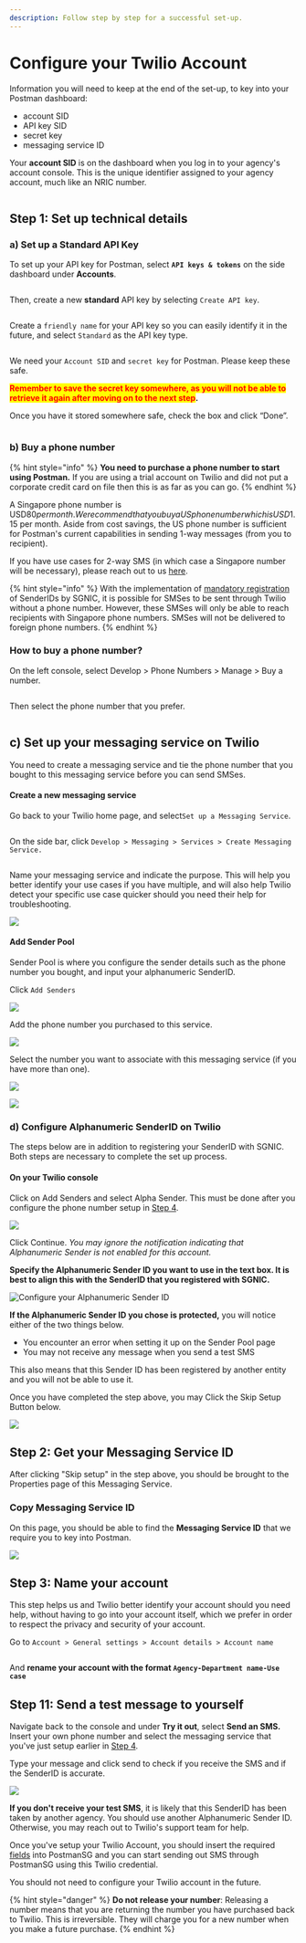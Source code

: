 ```yaml
---
description: Follow step by step for a successful set-up.
---
```


# Configure your Twilio Account

Information you will need to keep at the end of the set-up, to key into your Postman dashboard:

* account SID
* API key SID
* secret key
* messaging service ID

Your **account SID** is on the dashboard when you log in to your agency's account console. This is the unique identifier assigned to your agency account, much like an NRIC number.

<figure><img src="../../../.gitbook/assets/Screenshot 2023-01-27 at 11.24.55 PM.png" alt=""><figcaption></figcaption></figure>

## Step 1: Set up technical details

### a) Set up a Standard API Key

To set up your API key for Postman, select **`API keys & tokens`** on the side dashboard under **Accounts**.

<figure><img src="../../../.gitbook/assets/Screenshot 2022-11-02 at 4.03.20 PM.png" alt=""><figcaption></figcaption></figure>

Then, create a new **standard** API key by selecting `Create API key`.&#x20;

<figure><img src="../../../.gitbook/assets/Screenshot 2022-10-31 at 5.18.22 PM.png" alt=""><figcaption></figcaption></figure>

Create a `friendly name` for your API key so you can easily identify it in the future, and select `Standard` as the API key type.

<figure><img src="../../../.gitbook/assets/Screenshot 2022-10-31 at 5.20.52 PM.png" alt=""><figcaption></figcaption></figure>

We need your `Account SID` and `secret key` for Postman. Please keep these safe.&#x20;

<mark style="color:red;">**Remember to save the secret key somewhere, as you will not be able to retrieve it again after moving on to the next step**</mark>**.**&#x20;

Once you have it stored somewhere safe, check the box and click “Done”.

<figure><img src="../../../.gitbook/assets/Screenshot 2022-10-31 at 5.21.51 PM.png" alt=""><figcaption></figcaption></figure>

### b) Buy a phone number

{% hint style="info" %}
**You need to purchase a phone number to start using Postman.** If you are using a trial account on Twilio and did not put a corporate credit card on file then this is as far as you can go.
{% endhint %}

A Singapore phone number is USD$80 per month. We recommend that you buy a US phone number which is USD$1.15 per month. Aside from cost savings, the US phone number is sufficient for Postman's current capabilities in sending 1-way messages (from you to recipient).&#x20;

If you have use cases for 2-way SMS (in which case a Singapore number will be necessary), please reach out to us [here](http://localhost:5000/s/-MAQH3DF49Lq0AJudrbF/).&#x20;

{% hint style="info" %}
With the implementation of [mandatory registration](https://sgnic.sg/smsregistry/overview) of SenderIDs by SGNIC, it is possible for SMSes to be sent through Twilio without a phone number. However, these SMSes will only be able to reach recipients with Singapore phone numbers. SMSes will not be delivered to foreign phone numbers.&#x20;
{% endhint %}

### How to buy a phone number?

On the left console, select Develop > Phone Numbers > Manage > Buy a number.

<figure><img src="../../../.gitbook/assets/Screenshot 2022-10-31 at 5.33.00 PM.png" alt=""><figcaption></figcaption></figure>

Then select the phone number that you prefer.

<figure><img src="../../../.gitbook/assets/Screenshot 2022-10-31 at 5.34.33 PM.png" alt=""><figcaption></figcaption></figure>

## c) Set up your messaging service on Twilio

You need to create a messaging service and tie the phone number that you bought to this messaging service before you can send SMSes.

#### Create a new messaging service

Go back to your Twilio home page, and select`Set up a Messaging Service`.

<figure><img src="../../../.gitbook/assets/Screenshot 2022-11-02 at 3.41.46 PM.png" alt=""><figcaption></figcaption></figure>

On the side bar, click `Develop > Messaging > Services > Create Messaging Service.`

<figure><img src="../../../.gitbook/assets/Screenshot 2022-11-02 at 3.46.58 PM.png" alt=""><figcaption></figcaption></figure>

Name your messaging service and indicate the purpose. This will help you better identify your use cases if you have multiple, and will also help Twilio detect your specific use case quicker should you need their help for troubleshooting.

![](<../../../.gitbook/assets/Screenshot 2022-06-07 at 10.03.37 PM.png>)

#### Add Sender Pool

Sender Pool is where you configure the sender details such as the phone number you bought, and input your alphanumeric SenderID.

Click `Add Senders`

![](<../../../.gitbook/assets/Screenshot 2022-06-07 at 10.03.51 PM.png>)

Add the phone number you purchased to this service.&#x20;

![](<../../../.gitbook/assets/Screenshot 2022-06-07 at 10.04.02 PM.png>)

Select the number you want to associate with this messaging service (if you have more than one).

![](<../../../.gitbook/assets/Screenshot 2022-06-07 at 10.05.52 PM.png>)

![](<../../../.gitbook/assets/Screenshot 2022-06-07 at 10.06.05 PM.png>)

### d) Configure Alphanumeric SenderID on Twilio

The steps below are in addition to registering your SenderID with SGNIC. Both steps are necessary to complete the set up process.

#### On your Twilio console

Click on Add Senders and select Alpha Sender. This must be done after you configure the phone number setup in [Step 4](configure-your-twilio-account.md#step-4.-set-up-your-messaging-service).&#x20;

![](<../../../.gitbook/assets/Screenshot 2022-06-07 at 10.06.21 PM.png>)

Click Continue. _You may ignore the notification indicating that Alphanumeric Sender is not enabled for this account._

**Specify the Alphanumeric Sender ID you want to use in the text box. It is best to align this with the SenderID that you registered with SGNIC.**

![Configure your Alphanumeric Sender ID ](<../../../.gitbook/assets/Screenshot 2022-06-07 at 10.07.11 PM.png>)

**If the Alphanumeric Sender ID you chose is protected,** you will notice either of the two things below.

* You encounter an error when setting it up on the Sender Pool page
* You may not receive any message when you send a test SMS

This also means that this Sender ID has been registered by another entity and you will not be able to use it.&#x20;

Once you have completed the step above, you may Click the Skip Setup Button below.&#x20;

![](<../../../.gitbook/assets/Screenshot 2022-06-07 at 10.07.36 PM (1).png>)

## Step 2: Get your Messaging Service ID

After clicking "Skip setup" in the step above, you should be brought to the Properties page of this Messaging Service.&#x20;

### Copy Messaging Service ID

On this page, you should be able to find the **Messaging Service ID** that we require you to key into Postman.&#x20;

![](<../../../.gitbook/assets/Screenshot 2022-06-07 at 10.09.17 PM (1).png>)

## Step 3: Name your account&#x20;

This step helps us and Twilio better identify your account should you need help, without having to go into your account itself, which we prefer in order to respect the privacy and security of your account.

Go to `Account > General settings > Account details > Account name`&#x20;

<figure><img src="../../../.gitbook/assets/image (1).png" alt=""><figcaption></figcaption></figure>

And **rename your account with the format `Agency-Department name-Use case`**

## Step 11: Send a test message to yourself

Navigate back to the console and under **Try it out**, select **Send an SMS.** Insert your own phone number and select the messaging service that you've just setup earlier in [Step 4](configure-your-twilio-account.md#step-4.-set-up-your-messaging-service).&#x20;

Type your message and click send to check if you receive the SMS and if the SenderID is accurate.&#x20;

![](<../../../.gitbook/assets/Screenshot 2022-06-07 at 10.52.40 PM (1).png>)

**If you don't receive your test SMS**, it is likely that this SenderID has been taken by another agency. You should use another Alphanumeric Sender ID. Otherwise, you may reach out to Twilio's support team for help.

Once you've setup your Twilio Account, you should insert the required [fields](credentials.md) into PostmanSG and you can start sending out SMS through PostmanSG using this Twilio credential.&#x20;

You should not need to configure your Twilio account in the future.

{% hint style="danger" %}
**Do not release your number**: Releasing a number means that you are returning the number you have purchased back to Twilio. This is irreversible. They will charge you for a new number when you make a future purchase.&#x20;
{% endhint %}
